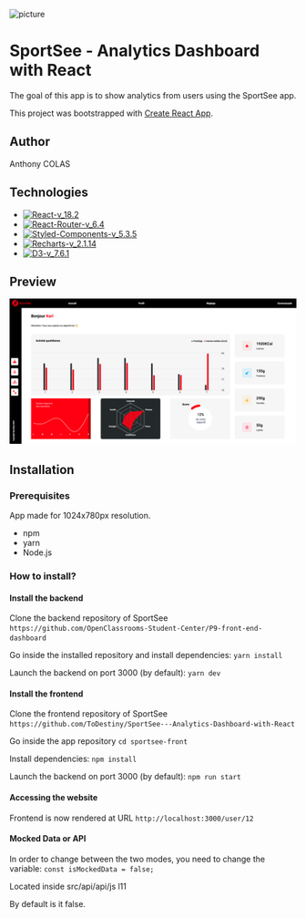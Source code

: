 ![picture](src/assets/logo/logo.svg)

# SportSee - Analytics Dashboard with React

The goal of this app is to show analytics from users using the SportSee app.

This project was bootstrapped with [Create React App](https://github.com/facebook/create-react-app).

## Author

Anthony COLAS

## Technologies

- [![React-v_18.2](https://img.shields.io/badge/React-v_18.2-blue)](https://fr.reactjs.org/)
- [![React-Router-v_6.4](https://img.shields.io/badge/React_Router-v_6.4-blue)](https://reactrouter.com/docs/en/v6)
- [![Styled-Components-v_5.3.5](https://img.shields.io/badge/Styled_Components-v_5.3.5-orange)](https://styled-components.com/)
- [![Recharts-v_2.1.14](https://img.shields.io/badge/Recharts-v_2.1.9-yellow)](https://recharts.org/)
- [![D3-v_7.6.1](https://img.shields.io/badge/D3-v_7.6.1-yellow)](https://d3js.org/)

## Preview

![picture](sportsee-front/src/assets/img/preview.png)

## Installation

### Prerequisites

App made for 1024x780px resolution.

- npm
- yarn
- Node.js

### How to install?

#### Install the backend

Clone the backend repository of SportSee
`https://github.com/OpenClassrooms-Student-Center/P9-front-end-dashboard`

Go inside the installed repository and install dependencies:
`yarn install`

Launch the backend on port 3000 (by default):
`yarn dev`

#### Install the frontend

Clone the frontend repository of SportSee
`https://github.com/ToDestiny/SportSee---Analytics-Dashboard-with-React`

Go inside the app repository
`cd sportsee-front`

Install dependencies:
`npm install`

Launch the backend on port 3000 (by default):
`npm run start`

#### Accessing the website

Frontend is now rendered at URL `http://localhost:3000/user/12`

#### Mocked Data or API

In order to change between the two modes, you need to change the variable:
`const isMockedData = false;`

Located inside src/api/api/js l11

By default is it false.

